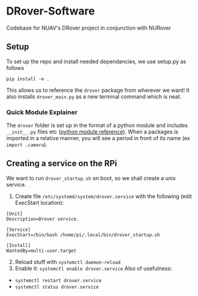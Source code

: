 # DRover-Software
Codebase for NUAV's DRover project in conjunction with NURover

## Setup
To set up the repo and install needed dependancies, we use setup.py as follows
```
pip install -e .
```

This allows us to reference the `drover` package from wherever we want! It also
installs `drover_main.py` as a new terminal command which is neat.

### Quick Module Explainer
The `drover` folder is set up in the format of a python module and includes 
`__init__.py` files etc ([python module reference](https://docs.python.org/3/tutorial/modules.html)).
When a packages is imported in a relative manner, you will see a period in 
front of its name (ex `import .camera`). 

## Creating a service on the RPi
We want to run `drover_startup.sh` on boot, so we shall create a unix service.
1. Create file `/etc/systemd/system/drover.service` with the following (edit ExecStart location):
```
[Unit]
Description=Drover service.

[Service]
ExecStart=/bin/bash /home/pi/.local/bin/drover_startup.sh

[Install]
WantedBy=multi-user.target
```
2. Reload stuff with `systemctl daemon-reload` 
3. Enable it: `systemctl enable drover.service`
Also of usefulness:
- `systemctl restart drover.service`
- `systemctl status drover.service`
